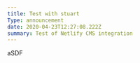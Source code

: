 ```yaml
---
title: Test with stuart
Type: announcement
date: 2020-04-23T12:27:08.222Z
summary: Test of Netlify CMS integration
---
```

aSDF